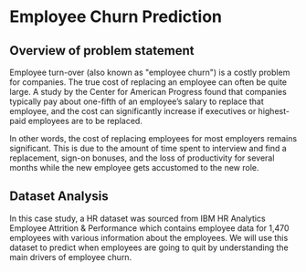 # Employee Churn Prediction

## Overview of problem statement

Employee turn-over (also known as "employee churn") is a costly problem for companies. The true cost of replacing an employee can often be quite large. A study by the Center for American Progress found that companies typically pay about one-fifth of an employee’s salary to replace that employee, and the cost can significantly increase if executives or highest-paid employees are to be replaced.

In other words, the cost of replacing employees for most employers remains significant. This is due to the amount of time spent to interview and find a replacement, sign-on bonuses, and the loss of productivity for several months while the new employee gets accustomed to the new role.

## Dataset Analysis

In this case study, a HR dataset was sourced from IBM HR Analytics Employee Attrition & Performance which contains employee data for 1,470 employees with various information about the employees. We will use this dataset to predict when employees are going to quit by understanding the main drivers of employee churn.
